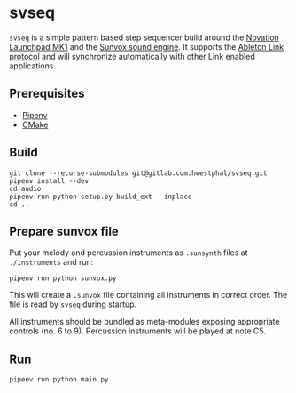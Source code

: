 # svseq

`svseq` is a simple pattern based step sequencer build around the [Novation Launchpad MK1](https://resource.novationmusic.com/support/product-downloads?product=Launchpad+MK1) and the [Sunvox sound engine](https://www.warmplace.ru/soft/sunvox/). It supports the [Ableton Link protocol](https://www.ableton.com/de/link/) and will synchronize automatically with other Link enabled applications.

## Prerequisites

- [Pipenv](https://pipenv.pypa.io/)
- [CMake](https://cmake.org/)

## Build

    git clone --recurse-submodules git@gitlab.com:hwestphal/svseq.git
    pipenv install --dev
    cd audio
    pipenv run python setup.py build_ext --inplace
    cd ..

## Prepare sunvox file

Put your melody and percussion instruments as `.sunsynth` files at `./instruments` and run:

    pipenv run python sunvox.py

This will create a `.sunvox` file containing all instruments in correct order. The file is read by `svseq` during startup.

All instruments should be bundled as meta-modules exposing appropriate controls (no. 6 to 9). Percussion instruments will be played at note C5.

## Run

    pipenv run python main.py
